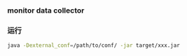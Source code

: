 ### monitor data collector

### 运行
```bash
java -Dexternal_conf=/path/to/conf/ -jar target/xxx.jar
```